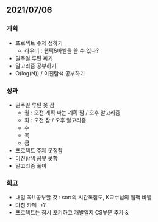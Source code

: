 ## 2021/07/06
### 계획
- 프로젝트 주제 정하기
  - 라우터 : 웹팩&바벨을 쓸 수 있나?
- 일주일 루틴 짜기
- 알고리즘 공부하기
- O(log(N)) / 이진탐색 공부하기
### 성과
- 일주일 루틴 못 잠
  - 월 : 오전 계획 짜는 계획 짬 / 오후 알고리즘
  - 화 : 오전 잠 / 오후 알고리즘
  - 수
  - 목
  - 금
- 프로젝트 주제 못정함  
- 이진탐색 공부 못함
- 알고리즘 풀이
### 회고
- 내일 꼭!! 공부할 것 : sort의 시간복잡도, K교수님의 웹팩 바벨
- 아침 카페 ㄱ?
- 프로젝트는 잠시 포기하고 개발일지 CS부분 추가 & 

